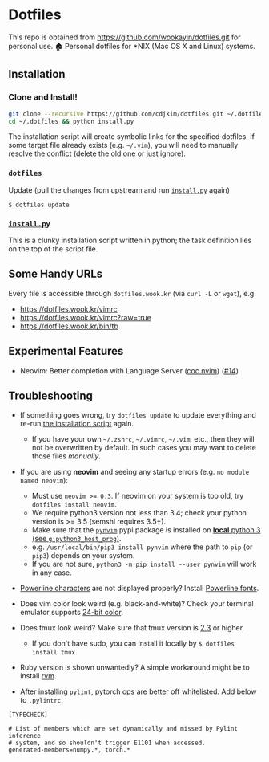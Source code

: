 Dotfiles
========
This repo is obtained from https://github.com/wookayin/dotfiles.git for personal use.
🏠 Personal dotfiles for \*NIX (Mac OS X and Linux) systems.

Installation
------------

### Clone and Install!

```bash
git clone --recursive https://github.com/cdjkim/dotfiles.git ~/.dotfiles
cd ~/.dotfiles && python install.py
```
<!--
Note: The option `-j8` (`--jobs 8`) works with Git >= 2.8 (parallel submodule fetching).
For older versions of Git, try without `-j` option.
-->

The installation script will create symbolic links for the specified dotfiles.
If some target file already exists (e.g. `~/.vim`), you will need to manually resolve the conflict (delete the old one or just ignore).

### `dotfiles`

Update (pull the changes from upstream and run [`install.py`][install.py] again)

```
$ dotfiles update
```


### [`install.py`][install.py]

This is a clunky installation script written in python;
the task definition lies on the top of the script file.


Some Handy URLs
---------------

Every file is accessible through `dotfiles.wook.kr` (via `curl -L` or `wget`), e.g.

* https://dotfiles.wook.kr/vimrc
* https://dotfiles.wook.kr/vimrc?raw=true
* https://dotfiles.wook.kr/bin/tb


Experimental Features
--------------------

* Neovim: Better completion with Language Server ([coc.nvim]) ([#14])

[#14]: https://github.com/wookayin/dotfiles/issues/14
[coc.nvim]: https://github.com/neoclide/coc.nvim


Troubleshooting
---------------

* If something goes wrong, try `dotfiles update` to update everything and re-run [the installation script][install.py] again.
    * If you have your own `~/.zshrc`, `~/.vimrc`, `~/.vim`, etc., then they will not be overwritten by default.
      In such cases you may want to delete those files *manually*.

* If you are using **neovim** and seeing any startup errors (e.g. `no module named neovim`):
    * Must use `neovim >= 0.3`. If neovim on your system is too old, try `dotfiles install neovim`.
    * We require python3 version not less than 3.4; check your python version is >= 3.5 (semshi requires 3.5+).
    * Make sure that the [`pynvim`](https://pypi.python.org/pypi/pynvim/) pypi package is installed on [**local** python 3 (see `g:python3_host_prog`)](https://github.com/wookayin/dotfiles/blob/master/nvim/init.vim).
    * e.g. `/usr/local/bin/pip3 install pynvim` where the path to `pip` (or `pip3`) depends on your system.
    * If you are not sure, `python3 -m pip install --user pynvim` will work in any case.

* [Powerline characters](https://github.com/powerline/powerline#screenshots) are not displayed properly? Install [Powerline fonts](https://github.com/powerline/fonts).
* Does vim color look weird (e.g. black-and-white)? Check your terminal emulator supports [24-bit color](https://github.com/wookayin/dotfiles/pull/9).
* Does tmux look weird? Make sure that tmux version is [2.3](etc/ubuntu-setup.sh) or higher.
    * If you don't have sudo, you can install it locally by `$ dotfiles install tmux`.
* Ruby version is shown unwantedly? A simple workaround might be to install [rvm](https://rvm.io/).
* After installing `pylint`, pytorch ops are better off whitelisted. Add below to `.pylintrc`.
```
[TYPECHECK]

# List of members which are set dynamically and missed by Pylint inference
# system, and so shouldn't trigger E1101 when accessed.
generated-members=numpy.*, torch.*
```


[install.py]: https://github.com/wookayin/dotfiles/blob/master/install.py
